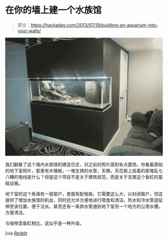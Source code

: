 # 在你的墙上建一个水族馆

> 原文：<https://hackaday.com/2013/07/19/building-an-aquarium-into-your-walls/>

![built-in-aquarium](img/d26353218e5a8c6468aeecd00419f852.png)

我们翻看了这个墙内水族馆的建造日志，对之前的照片感到有点震惊。你看着原始的地下室照片，那里有木镶板，一堆生锈的水管，天哪，天花板上挂着的那堆乱七八糟的电线是什么？但是这个项目不是关于建筑规范，而是关于支撑这个鱼缸的基础设施。

地下室的这个角落有一扇窗户，里面有配电板。它需要这么大，以封闭窗户，但这提供了增加水族馆的机会，同时还允许方便地进行喂食和清洁。热水和冷水管道延伸至该位置，便于注水。甚至还有一条排水管通到地下室另一个地方的公用水槽，方便清洁。

与咖啡壶鱼缸相比，这似乎是一种升级。

[via [Reddit](http://www.reddit.com/r/DIY/comments/1iiveq/i_built_a_wall_with_a_fish_tank_in_it/)